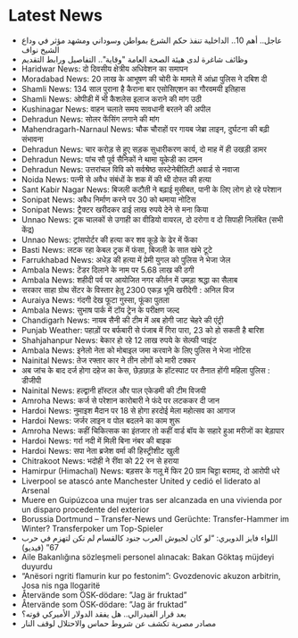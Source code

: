 # Latest News
-  عاجل.. أهم 10.. الداخلية تنفذ حكم الشرع بمواطن وسوداني ومشهد مؤثر في وداع الشيخ نواف
-  وظائف شاغرة لدى هيئة الصحة العامة "وقاية".. التفاصيل ورابط التقديم
-  Haridwar News: दो दिवसीय क्षेत्रीय अधिवेशन का समापन
-  Moradabad News: 20 लाख के आभूषण की चोरी के मामले में आंध्रा पुलिस ने दबिश दी
-  Shamli News: 134 साल पुराना है कैराना बार एसोसिएशन का गौरवमयी इतिहास
-  Shamli News: ओपीडी में भी कैशलेस इलाज कराने की मांग उठी
-  Kushinagar News: वाहन चलाते समय सावधानी बरतने की अपील
-  Dehradun News: सोलर फेंसिंग लगाने की मांग
-  Mahendragarh-Narnaul News: चौक चौराहों पर गायब जेब्रा लाइन, दुर्घटना की बढ़ी संभावना
-  Dehradun News: चार करोड़ से हुए सड़क सुधारीकरण कार्य, दो माह में ही उखड़ी डामर
-  Dehradun News: पांच सौ पूर्व सैनिकों ने थामा यूकेडी का दामन
-  Dehradun News: उत्तरांचल विवि को सर्वश्रेष्ठ सस्टेनेबीलिटी अवार्ड से नवाजा
-  Noida News: पत्नी से अवैध संबंधों के शक में की थी दोस्त की हत्या
-  Sant Kabir Nagar News: बिजली कटौती ने बढ़ाई मुसीबत, पानी के लिए लोग हो रहे परेशान
-  Sonipat News: अवैध निर्माण करने पर 30 को थमाया नोटिस
-  Sonipat News: ट्रैक्टर खरीदकर ढाई लाख रुपये देने से मना किया
-  Unnao News: ट्रक चालकों से उगाही का वीडियो वायरल, दो दरोगा व दो सिपाही निलंबित (सभी केंद्र)
-  Unnao News: ट्रांसपोर्टर की हत्या कर शव कूड़े के ढेर में फेंका
-  Basti News: लटक रहा केबल ट्रक में फंसा, बिजली के सात खंभे टूटे
-  Farrukhabad News: अधेड़ की हत्या में प्रेमी युगल को पुलिस ने भेजा जेल
-  Ambala News: टेंडर दिलाने के नाम पर 5.68 लाख की ठगी
-  Ambala News: शहीदी पर्व पर आयोजित नगर कीर्तन में उमड़ा श्रद्धा का सैलाब
-  सरकार साहा ग्रोथ सेंटर के विस्तार हेतु 2300 एकड़ भूमि खरीदेगी : अनिल विज
-  Auraiya News: गंदगी देख फूटा गुस्सा, फूंका पुतला
-  Ambala News: सुभाष पार्क में टॉय ट्रेन के परीक्षण जल्द
-  Chandigarh News: नायब सैनी की टीम में अब होगी जाट चेहरे की एंट्री
-  Punjab Weather: पहाड़ों पर बर्फबारी से पंजाब में गिरा पारा, 23 को हो सकती है बारिश
-  Shahjahanpur News: बेकार हो रहे 12 लाख रुपये के सेल्फी प्वाइंट
-  Ambala News: इनेलो नेता को मोबाइल जमा करवाने के लिए पुलिस ने भेजा नोटिस
-  Nainital News: तेज रफ्तार कार ने तीन लोगों को मारी टक्कर
-  अब जांच के बाद दर्ज होगा दहेज का केस, छेड़छाड़ के हॉटस्पाट पर तैनात होंगी महिला पुलिस : डीजीपी
-  Nainital News: हल्द्वानी हॉस्टल और पाल एकेडमी की टीम विजयी
-  Amroha News: कर्ज से परेशान कारोबारी ने फंदे पर लटककर दी जान
-  Hardoi News: नुमाइश मैदान पर 18 से होगा हरदोई मेला महोत्सव का आगाज
-  Hardoi News: जर्जर लाइन व पोल बदलने का काम शुरू
-  Amroha News: कहीं चिकित्सक का इंतजार तो कहीं वार्ड बॉय के सहारे हुआ मरीजों का बेड़ापार
-  Hardoi News: गर्रा नदी में मिली बिना नंबर की बाइक
-  Hardoi News: सपा नेता ब्रजेश वर्मा की हिस्ट्रीशीट खुली
-  Chitrakoot News: भदोही ने रींवा को 22 रन से हराया
-  Hamirpur (Himachal) News: बड़सर के गलू में फिर 20 ग्राम चिट्टा बरामद, दो आरोपी धरे
-  Liverpool se atascó ante Manchester United y cedió el liderato al Arsenal
-  Muere en Guipúzcoa una mujer tras ser alcanzada en una vivienda por un disparo procedente del exterior
-  Borussia Dortmund – Transfer-News und Gerüchte: Transfer-Hammer im Winter? Transferpoker um Top-Spieler
-  اللواء فايز الدويري: “لو كان لجيوش العرب جنود كالقسام لم تكن لتهزم في حرب 67” (فيديو)
-  Aile Bakanlığına sözleşmeli personel alınacak: Bakan Göktaş müjdeyi duyurdu
-  “Anësori ngriti flamurin kur po festonim”: Gvozdenovic akuzon arbitrin, Josa nis nga llogaritë
-  Återvände som ÖSK-dödare: ”Jag är fruktad”
-  Återvände som ÖSK-dödare: ”Jag är fruktad”
-  بعد قرار الفيدرالي.. هل يفقد الدولار الأميركي قوته؟
-  مصادر مصرية تكشف عن شروط حماس والاحتلال لوقف النار
